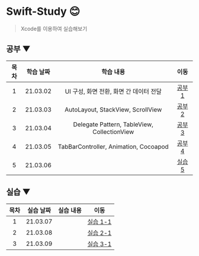 # Swift-Study 😊
> Xcode를 이용하여 실습해보기 

## 공부 ▼

| 목차 | 학습 날짜 | 학습 내용 | 이동 |  
| :----------: | :----------: | :----------: | :----------: |
| 1 | 21.03.02 | UI 구성, 화면 전환, 화면 간 데이터 전달 | [공부 1](./실습1) |
| 2 | 21.03.03 | AutoLayout, StackView, ScrollView | [공부 2](./실습2) |
| 3 | 21.03.04 | Delegate Pattern, TableView, CollectionView | [공부 3](./실습3) |
| 4 | 21.03.05 | TabBarController, Animation, Cocoapod | [공부 4](./실습4) |
| 5 | 21.03.06 |  | [실습 5](./실습5) |

## 실습 ▼

| 목차 | 실습 날짜 | 실습 내용 | 이동 |  
| :----------: | :----------: | :----------: | :----------: |
| 1 | 21.03.07 |  | [실습 1-1](./실습1) |
| 2 | 21.03.08 |  | [실습 2-1](./실습1) |
| 3 | 21.03.09 |  | [실습 3-1](./실습1) |

